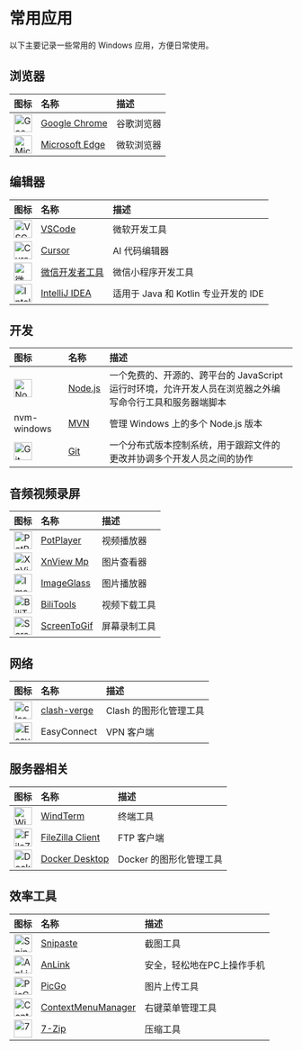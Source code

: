 # 常用应用

以下主要记录一些常用的 Windows 应用，方便日常使用。

## 浏览器

| 图标 | 名称 | 描述 |
| :--- | :--- | :--- |
|<img src="https://image.newarea.site/2025-06-24_00-01-01.svg" width="32" height="32" alt="Google Chrome">|[Google Chrome](https://www.google.cn/intl/zh-CN/chrome/)|谷歌浏览器|
|<img src="https://image.newarea.site/2025-06-24_00-01-02.avif" width="32" height="32" alt="Microsoft Edge">|[Microsoft Edge](https://www.microsoft.com/zh-cn/edge/?form=MA13FJ)|微软浏览器|

## 编辑器

| 图标 | 名称 | 描述 |
| :--- | :--- | :--- |
|<img src="https://image.newarea.site/2025-06-24_00-01-03.png" width="32" height="32" alt="VSCode">|[VSCode](https://code.visualstudio.com/)|微软开发工具|
|<img src="https://image.newarea.site/2025-06-24_00-01-04.webp" width="32" height="32" alt="Cursor">|[Cursor](https://www.cursor.com/)|AI 代码编辑器|
|<img src="https://image.newarea.site/2025-06-24_00-01-05.jpeg" width="32" height="32" alt="微信开发者工具">|[微信开发者工具](https://developers.weixin.qq.com/miniprogram/dev/devtools/download.html)|微信小程序开发工具|
|<img src="https://image.newarea.site/2025-06-24_00-01-06.svg" width="32" height="32" alt="IntelliJ IDEA">|[IntelliJ IDEA](https://www.jetbrains.com/idea/)|适用于 Java 和 Kotlin 专业开发的 IDE|

## 开发

| 图标 | 名称 | 描述 |
| :--- | :--- | :--- |
|<img src="https://image.newarea.site/2025-06-24_00-01-07.png" width="32" height="32" alt="Node.js">|[Node.js](https://nodejs.org/zh-cn)|一个免费的、开源的、跨平台的 JavaScript 运行时环境，允许开发人员在浏览器之外编写命令行工具和服务器端脚本|
|nvm-windows|[MVN](https://github.com/coreybutler/nvm-windows)|管理 Windows 上的多个 Node.js 版本|
|<img src="https://image.newarea.site/2025-06-24_00-01-08.ico" width="32" height="32" alt="Git">|[Git](https://git-scm.com/)|一个分布式版本控制系统，用于跟踪文件的更改并协调多个开发人员之间的协作|

## 音频视频录屏

| 图标 | 名称 | 描述 |
| :--- | :--- | :--- |
|<img src="https://image.newarea.site/2025-06-24_00-01-09.jpg" width="32" height="32" alt="PotPlayer">|[PotPlayer](https://potplayer.daum.net/)|视频播放器|
|<img src="https://image.newarea.site/2025-06-24_00-01-10.webp" width="32" height="32" alt="XnView Mp">|[XnView Mp](https://www.xnview.com/en/xnview/)|图片查看器|
|<img src="https://image.newarea.site/2025-06-24_00-01-11.svg" width="32" height="32" alt="ImageGlass">|[ImageGlass](https://www.imageglass.org/)|图片播放器|
|<img src="https://image.newarea.site/2025-06-24_00-01-12.png" width="32" height="32" alt="BiliTools">|[BiliTools](https://github.com/btjawa/BiliTools)|视频下载工具|
|<img src="https://image.newarea.site/2025-06-24_00-01-13.png" width="32" height="32" alt="ScreenToGif">|[ScreenToGif](https://www.screentogif.com/)|屏幕录制工具|

## 网络

| 图标 | 名称 | 描述 |
| :--- | :--- | :--- |
|<img src="https://image.newarea.site/2025-06-24_00-01-14.png" width="32" height="32" alt="clash-verge">|[clash-verge](https://www.clashverge.dev/index.html)|Clash 的图形化管理工具|
|<img src="https://image.newarea.site/2025-06-24_00-01-15.jpg" width="32" height="32" alt="EasyConnect">|EasyConnect|VPN 客户端|

## 服务器相关

| 图标 | 名称 | 描述 |
| :--- | :--- | :--- |
|<img src="https://image.newarea.site/2025-06-24_00-01-23.png" width="32" height="32" alt="WindTerm">|[WindTerm](https://github.com/kingToolbox/WindTerm)|终端工具|
|<img src="https://image.newarea.site/2025-06-24_00-01-16.webp" width="32" height="32" alt="FileZilla Client">|[FileZilla Client](https://filezilla-project.org/)|FTP 客户端|
|<img src="https://image.newarea.site/2025-06-24_00-01-17.svg" width="32" height="32" alt="Docker Desktop">|[Docker Desktop](https://www.docker.com/products/docker-desktop/)|Docker 的图形化管理工具|

## 效率工具

| 图标 | 名称 | 描述 |
| :--- | :--- | :--- |
|<img src="https://image.newarea.site/2025-06-24_00-01-18.svg" width="32" height="32" alt="Snipaste">|[Snipaste](https://www.snipaste.com/)|截图工具|
|<img src="https://image.newarea.site/2025-06-24_00-01-19.png" width="32" alt="AnLink">|[AnLink](https://cn.anlinksoft.com/)|安全，轻松地在PC上操作手机|
|<img src="https://image.newarea.site/2025-06-24_00-01-20.png" width="32" height="32" alt="PicGo">|[PicGo](https://picgo.github.io/PicGo-Doc/)|图片上传工具|
|<img src="https://image.newarea.site/2025-06-24_00-01-21.ico" width="32" height="32" alt="ContextMenuManager">|[ContextMenuManager](https://github.com/BluePointLilac/ContextMenuManager)|右键菜单管理工具|
|<img src="https://image.newarea.site/2025-06-24_00-01-22.png" width="32" alt="7-Zip">|[7-Zip](https://www.7-zip.org/)|压缩工具|
